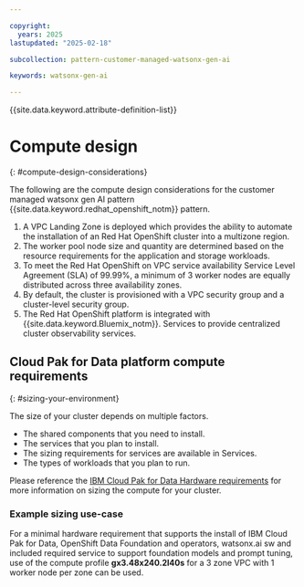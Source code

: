 ```yaml
---

copyright:
  years: 2025
lastupdated: "2025-02-18"

subcollection: pattern-customer-managed-watsonx-gen-ai

keywords: watsonx-gen-ai

---
```


{{site.data.keyword.attribute-definition-list}}

# Compute design
{: #compute-design-considerations}

The following are the compute design considerations for the customer managed watsonx gen AI pattern {{site.data.keyword.redhat_openshift_notm}} pattern.

1. A VPC Landing Zone is deployed which provides the ability to automate the installation of an Red Hat OpenShift cluster into a multizone region.
2. The worker pool node size and quantity are determined based on the resource requirements for the application and storage workloads.
3. To meet the Red Hat OpenShift on VPC service availability Service Level Agreement (SLA) of 99.99%, a minimum of 3 worker nodes are equally distributed across three availability zones.
4. By default, the cluster is provisioned with a VPC security group and a cluster-level security group.
5. The Red Hat OpenShift platform is integrated with {{site.data.keyword.Bluemix_notm}}. Services to provide centralized cluster observability services.

## Cloud Pak for Data platform compute requirements
{: #sizing-your-environment}

The size of your cluster depends on multiple factors.

- The shared components that you need to install.
- The services that you plan to install.
- The sizing requirements for services are available in Services.
- The types of workloads that you plan to run.

Please reference the [IBM Cloud Pak for Data Hardware requirements](https://www.ibm.com/docs/en/cloud-paks/cp-data/5.0.x?topic=requirements-hardware#hardware-reqs__platform) for more information on sizing the compute for your cluster.

### Example sizing use-case

For a minimal hardware requirement that supports the install of IBM Cloud Pak for Data, OpenShift Data Foundation and operators, watsonx.ai sw and included required service to support foundation models and prompt tuning, use of the compute profile **gx3.48x240.2l40s** for a 3 zone VPC with 1 worker node per zone can be used.
